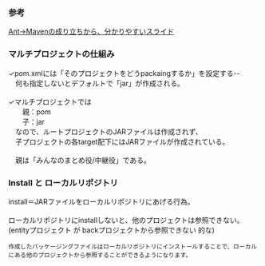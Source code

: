 ### 参考
[Ant→Mavenの成り立ちから、分かりやすいスライド](https://www.slideshare.net/taktos/maven-28516988)

### マルチプロジェクトの仕組み
✓pom.xmlには「そのプロジェクトをどうpackaingするか」を設定する<package>--</package> <br>
　何も指定しないとデフォルトで「jar」が作成される。<br>
<br>
✓マルチプロジェクトでは<br>
　　親：pom<br>
　　子：jar<br>
　なので、ルートプロジェクトのJARファイルは作成されず、<br>
　子プロジェクトの各target配下にはJARファイルが作成されている。<br>
<br>
　親は「みんなのまとめ役/中継役」である。<br>

### Install と ローカルリポジトリ
install＝JARファイルをローカルリポジトリにあげる行為。<br>
<br>
ローカルリポジトリにinstallしないと、他のプロジェクトは参照できない。<br>
(entityプロジェクト が backプロジェクトから参照できない 的な)
```
作成したパッケージングファイルはローカルリポジトリにインストールすることで、ローカルにある他のプロジェクトから参照することができるようになります。
```
 
